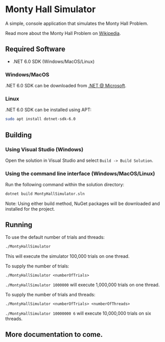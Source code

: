 # Monty Hall Simulator

A simple, console application that simulates the Monty Hall Problem.

Read more about the Monty Hall Problem on [Wikipedia](https://en.wikipedia.org/wiki/Monty_Hall_problem).

## Required Software

* .NET 6.0 SDK (Windows/MacOS/Linux)

### Windows/MacOS
.NET 6.0 SDK can be downloaded from [.NET @ Microsoft](https://dotnet.microsoft.com/en-us/download).

### Linux
.NET 6.0 SDK can be installed using APT:

```bash
sudo apt install dotnet-sdk-6.0
```

## Building

### Using Visual Studio (Windows)

Open the solution in Visual Studio and select `Build -> Build Solution`.

### Using the command line interface (Windows/MacOS/Linux)

Run the following command within the solution directory:

```bash
dotnet build MontyHallSimulator.sln
```

Note: Using either build method, NuGet packages will be downloaded and installed for the project.

## Running

To use the default number of trials and threads:

```bash
./MontyHallSimulator
```

This will execute the simulator 100,000 trials on one thread.

To supply the number of trials:

`./MontyHallSimulator <numberOfTrials>`

`./MontyHallSimulator 1000000` will execute 1,000,000 trials on one thread.

To supply the number of trials and threads:

`./MontyHallSimulator <numberOfTrials> <numberOfThreads>`

`./MontyHallSimulator 10000000 6` will execute 10,000,000 trials on six threads.


## More documentation to come.
